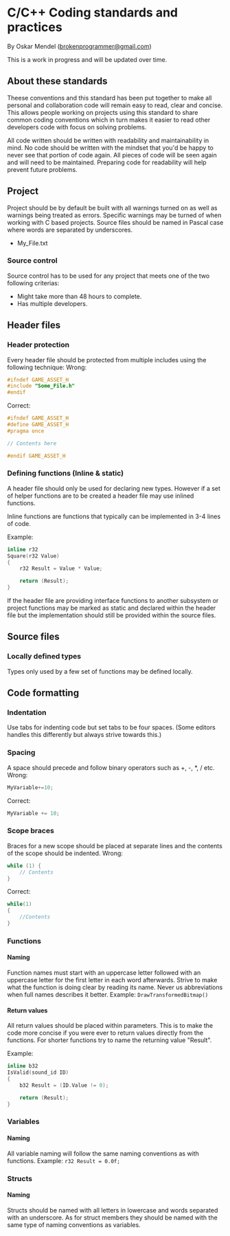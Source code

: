 # C/C++ Coding standards and practices 
By Oskar Mendel (brokenprogrammer@gmail.com)

This is a work in progress and will be updated over time.

## About these standards
Theese conventions and this standard has been put together to make all personal and collaboration code will
remain easy to read, clear and concise. This allows people working on projects using this standard to share common coding
conventions which in turn makes it easier to read other developers code with focus on solving problems.

All code written should be written with readability and maintainability in mind. No code should be written with the mindset
that you'd be happy to never see that portion of code again. All pieces of code will be seen again and will need to be maintained.
Preparing code for readability will help prevent future problems.

## Project
Project should be by default be built with all warnings turned on as well as warnings being treated as errors. 
Specific warnings may be turned of when working with C based projects.
Source files should be named in Pascal case where words are separated by underscores.
* My_File.txt

### Source control
Source control has to be used for any project that meets one of the two following criterias:
* Might take more than 48 hours to complete.
* Has multiple developers.

## Header files
### Header protection
Every header file should be protected from multiple includes using the following technique:
Wrong:
```C
#ifndef GAME_ASSET_H
#include "Some_File.h"
#endif
```
Correct:
```C
#ifndef GAME_ASSET_H
#define GAME_ASSET_H
#pragma once

// Contents here

#endif GAME_ASSET_H
```

### Defining functions (Inline & static)
A header file should only be used for declaring new types. However if a set of helper functions are to be created
a header file may use inlined functions. 

Inline functions are functions that typically can be implemented in 3-4 lines of code.

Example:
```C
inline r32
Square(r32 Value)
{
	r32 Result = Value * Value;

	return (Result);
}
```

If the header file are providing interface functions to another subsystem or project functions may be marked as static and declared
within the header file but the implementation should still be provided within the source files.

## Source files
### Locally defined types
Types only used by a few set of functions may be defined locally. 

## Code formatting
### Indentation
Use tabs for indenting code but set tabs to be four spaces. (Some editors handles this differently but always strive towards this.)

### Spacing
A space should precede and follow binary operators such as +, -, *, / etc.
Wrong:
```C
MyVariable+=10;
```
Correct:
```C
MyVariable += 10;
```

### Scope braces
Braces for a new scope should be placed at separate lines and the contents of the scope should be indented.
Wrong:
```C
while (1) {
    // Contents
}
```
Correct:
```C
while(1)
{
    //Contents
}
```

### Functions
#### Naming
Function names must start with an uppercase letter followed with an uppercase letter for the first letter in each word afterwards.
Strive to make what the function is doing clear by reading its name. Never us abbreviations when full names describes it better.
Example: `DrawTransformedBitmap()`

#### Return values
All return values should be placed within parameters. This is to make the code more concise if you were ever to return values directly from the functions.
For shorter functions try to name the returning value "Result".

Example:
```C
inline b32
IsValid(sound_id ID)
{
	b32 Result = (ID.Value != 0);

	return (Result);
}
```

### Variables
#### Naming
All variable naming will follow the same naming conventions as with functions.
Example: `r32 Result = 0.0f;`

### Structs
#### Naming
Structs should be named with all letters in lowercase and words separated with an underscore.
As for struct members they should be named with the same type of naming conventions as variables.
